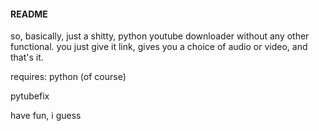 #### README ####

so, basically, just a shitty, python youtube downloader without any other functional.
you just give it link, gives you a choice of audio or video, and that's it.

requires:
python (of course)

pytubefix

have fun, i guess
